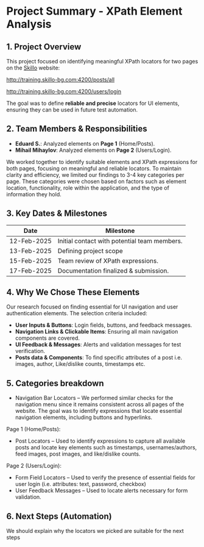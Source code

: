 # Project Summary - XPath Element Analysis

## 1. Project Overview
This project focused on identifying meaningful XPath locators for two pages on the [Skillo](http://training.skillo-bg.com:4200/users/login) website:

http://training.skillo-bg.com:4200/posts/all

http://training.skillo-bg.com:4200/users/login

The goal was to define **reliable and precise** locators for UI elements, ensuring they can be used in future test automation.

## 2. Team Members & Responsibilities

- **Eduard S.**: Analyzed elements on **Page 1** (Home/Posts).
- **Mihail Mihaylov**: Analyzed elements on **Page 2** (Users/Login).

We worked together to identify suitable elements and XPath expressions for both pages, focusing on meaningful and reliable locators. To maintain clarity and efficiency, we limited our findings to 3-4 key categories per page. These categories were chosen based on factors such as element location, functionality, role within the application, and the type of information they hold.

## 3. Key Dates & Milestones
| **Date**    | **Milestone**                                |
|-------------|----------------------------------------------|
| 12-Feb-2025 | Initial contact with potential team members. |
| 13-Feb-2025 | Defining project scope                       |
| 15-Feb-2025 | Team review of XPath expressions.            |
| 17-Feb-2025 | Documentation finalized & submission.        |

## 4. Why We Chose These Elements
Our research focused on finding essential for UI navigation and user authentication elements. The selection criteria included:
- **User Inputs & Buttons**: Login fields, buttons, and feedback messages.
- **Navigation Links & Clickable Items**: Ensuring all main navigation components are covered.
- **UI Feedback & Messages**: Alerts and validation messages for test verification.
- **Posts data & Components**: To find specific attributes of a post i.e. images, author, Like/dislike counts, timestamps etc.

## 5. Categories breakdown

- Navigation Bar Locators – We performed similar checks for the navigation menu since it remains consistent across all pages of the website.
    The goal was to identify expressions that locate essential navigation elements, including buttons and hyperlinks.

Page 1 (Home/Posts):

- Post Locators – Used to identify expressions to capture all available posts and locate key elements such as timestamps, usernames/authors, feed images, post images, and like/dislike counts.

Page 2 (Users/Login):

- Form Field Locators – Used to verify the presence of essential fields for user login (i.e. attributes: text, password, checkbox)
- User Feedback Messages – Used to locate alerts necessary for form validation.

## 6. Next Steps (Automation)
 

We should explain why the locators we picked are suitable for the next steps